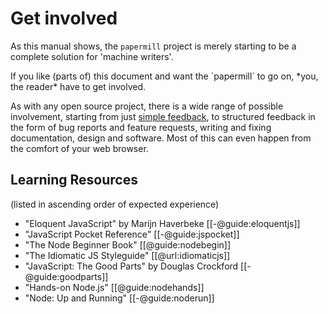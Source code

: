 # Get involved

As this manual shows, the `papermill` project is merely starting to be a complete solution for 'machine writers'.

<!-- The rest of this chapter is a collection of ideas, which is supposed to show the direction I want to take with this project once it is released and **`open source`**.

But people are much more important than ideas. --> If you like (parts of) this document and want the `papermill` to go on, *you, the reader* have to get involved.
As with any open source project, there is a wide range of possible involvement, starting from just [simple feedback](mailto:papermill@178.is), to structured feedback in the form of bug reports and feature requests, writing and fixing documentation, design and software. Most of this can even happen from the comfort of your web browser.

## Learning Resources

(listed in ascending order of expected experience)

- "Eloquent JavaScript" by Marijn Haverbeke [[-@guide:eloquentjs]]
- "JavaScript Pocket Reference" [[-@guide:jspocket]]
- "The Node Beginner Book" [[@guide:nodebegin]]
- "The Idiomatic JS Styleguide" [[@url:idiomaticjs]]
- "JavaScript: The Good Parts" by Douglas Crockford [[-@guide:goodparts]]
- "Hands-on Node.js" [[@guide:nodehands]]
- "Node: Up and Running" [[-@guide:noderun]]

<!-- ## Challenges Ahead

### all-in-one web interface

- Combine the main tool chain into a single web app
- be more opinionated than the framework to lessen complexity

- *Collaboration*: check git for changes from collaborator and give warnings before merge conflicts can 

- *Formatting management*: find/replace for markup of specific words
    - check for consistency
    - integrate the style guide into the editor (choose to mark up "strong emphasis" or even *'Fremdwort'*)


### Translations

Translating a book is no easy task. Even **`git`** can't really help us here, at least not in a straightforward, standard workflow.

A quick look at the [repository of Scott Chacons book "Pro Git"](https://github.com/progit/progit), which was translated into more than 10 languages, reveals that just adding a new translation itself is easy enough. The ["README" states](https://github.com/progit/progit#translation): 

> "If you wish to translate the book, [`…`] please put your translation into the appropriate subdirectory of this project, using the ISO 639 and send a pull request." [-@url:progitreadme, Lines 42-46]

But the workflow for managing the *status* of these translation seems complicated. Either a lot of scripting or manual work. Let's ask them.

### Editions

[TODO]

- mark parts of the document as
    - only included in specified editions
    - be excluded from specified editions


### Even More

- continuous integration
 -->
